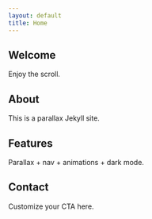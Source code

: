 ```yaml
---
layout: default
title: Home
---
```


<section id="home" class="parallax-section" data-speed="0.3" style="background-image:url('/images/bg1.jpg');">
  <div class="overlay"><div class="content animate-on-scroll"><h2>Welcome</h2><p>Enjoy the scroll.</p></div></div>
</section>

<section id="about" class="normal-section">
  <div class="wrapper"><h2 class="animate-on-scroll">About</h2><p class="animate-on-scroll">This is a parallax Jekyll site.</p></div>
</section>

<section id="features" class="parallax-section" data-speed="0.5" style="background-image:url('/images/bg2.jpg');">
  <div class="overlay"><div class="content animate-on-scroll"><h2>Features</h2><p>Parallax + nav + animations + dark mode.</p></div></div>
</section>

<section id="contact" class="normal-section">
  <div class="wrapper"><h2 class="animate-on-scroll">Contact</h2><p class="animate-on-scroll">Customize your CTA here.</p></div>
</section>
